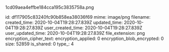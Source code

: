 1cd09aea4effbe184cca195c3835758a.png

id: df117905c83240fc90b858ea38036f69
mime: image/png
filename: 
created_time: 2020-10-04T19:28:27.839Z
updated_time: 2020-10-04T19:28:27.839Z
user_created_time: 2020-10-04T19:28:27.839Z
user_updated_time: 2020-10-04T19:28:27.839Z
file_extension: png
encryption_cipher_text: 
encryption_applied: 0
encryption_blob_encrypted: 0
size: 52859
is_shared: 0
type_: 4